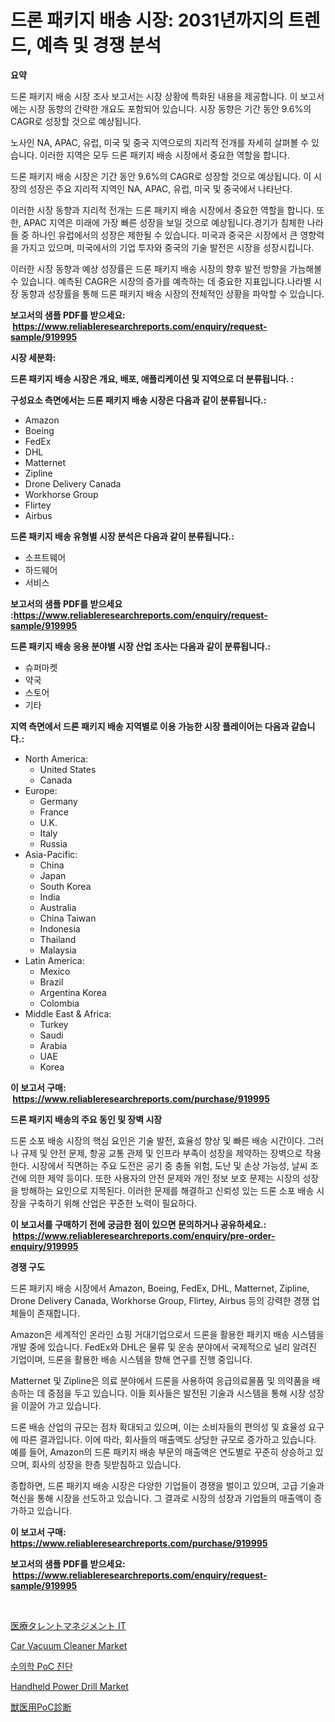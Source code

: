 <p><h1>드론 패키지 배송 시장: 2031년까지의 트렌드, 예측 및 경쟁 분석</h1></p><p><strong>요약</strong></p>
<p><p>드론 패키지 배송 시장 조사 보고서는 시장 상황에 특화된 내용을 제공합니다. 이 보고서에는 시장 동향의 간략한 개요도 포함되어 있습니다. 시장 동향은 기간 동안 9.6%의 CAGR로 성장할 것으로 예상됩니다.</p><p>노사인 NA, APAC, 유럽, 미국 및 중국 지역으로의 지리적 전개를 자세히 살펴볼 수 있습니다. 이러한 지역은 모두 드론 패키지 배송 시장에서 중요한 역할을 합니다.</p><p>드론 패키지 배송 시장은 기간 동안 9.6%의 CAGR로 성장할 것으로 예상됩니다. 이 시장의 성장은 주요 지리적 지역인 NA, APAC, 유럽, 미국 및 중국에서 나타난다.</p><p>이러한 시장 동향과 지리적 전개는 드론 패키지 배송 시장에서 중요한 역할을 합니다. 또한, APAC 지역은 미래에 가장 빠른 성장을 보일 것으로 예상됩니다.경기가 침체한 나라들 중 하나인 유럽에서의 성장은 제한될 수 있습니다. 미국과 중국은 시장에서 큰 영향력을 가지고 있으며, 미국에서의 기업 투자와 중국의 기술 발전은 시장을 성장시킵니다.</p><p>이러한 시장 동향과 예상 성장률은 드론 패키지 배송 시장의 향후 발전 방향을 가늠해볼 수 있습니다. 예측된 CAGR은 시장의 증가를 예측하는 데 중요한 지표입니다.나라별 시장 동향과 성장률을 통해 드론 패키지 배송 시장의 전체적인 상황을 파악할 수 있습니다.</p></p>
<p><strong>보고서의 샘플 PDF를 받으세요: &nbsp;<a href="https://www.reliableresearchreports.com/enquiry/request-sample/919995">https://www.reliableresearchreports.com/enquiry/request-sample/919995</a></strong></p>
<p><strong>시장 세분화:</strong></p>
<p><strong> 드론 패키지 배송 시장은 개요, 배포, 애플리케이션 및 지역으로 더 분류됩니다. :</strong></p>
<p><strong>구성요소 측면에서는 드론 패키지 배송 시장은 다음과 같이 분류됩니다.:</strong></p>
<p><ul><li>Amazon</li><li>Boeing</li><li>FedEx</li><li>DHL</li><li>Matternet</li><li>Zipline</li><li>Drone Delivery Canada</li><li>Workhorse Group</li><li>Flirtey</li><li>Airbus</li></ul></p>
<p><strong> 드론 패키지 배송 유형별 시장 분석은 다음과 같이 분류됩니다.:</strong></p>
<p><ul><li>소프트웨어</li><li>하드웨어</li><li>서비스</li></ul></p>
<p><strong>보고서의 샘플 PDF를 받으세요 :<a href="https://www.reliableresearchreports.com/enquiry/request-sample/919995">https://www.reliableresearchreports.com/enquiry/request-sample/919995</a></strong></p>
<p><strong> 드론 패키지 배송 응용 분야별 시장 산업 조사는 다음과 같이 분류됩니다.:</strong></p>
<p><ul><li>슈퍼마켓</li><li>약국</li><li>스토어</li><li>기타</li></ul></p>
<p><strong>지역 측면에서 드론 패키지 배송 지역별로 이용 가능한 시장 플레이어는 다음과 같습니다.:</strong></p>
<p><ul>
    <li>
        North America:
        <ul>
            <li>United States</li>
            <li>Canada</li>
        </ul>
    </li>
    <li>
        Europe:
        <ul>
            <li>Germany</li>
            <li>France</li>
            <li>U.K.</li>
            <li>Italy</li>
            <li>Russia</li>
        </ul>
    </li>
    <li>
        Asia-Pacific:
        <ul>
            <li>China</li>
            <li>Japan</li>
            <li>South Korea</li>
            <li>India</li>
            <li>Australia</li>
            <li>China Taiwan</li>
            <li>Indonesia</li>
            <li>Thailand</li>
            <li>Malaysia</li>
        </ul>
    </li>
    <li>
        Latin America:
        <ul>
            <li>Mexico</li>
            <li>Brazil</li>
            <li>Argentina Korea</li>
            <li>Colombia</li>
        </ul>
    </li>
    <li>
        Middle East & Africa:
        <ul>
            <li>Turkey</li>
            <li>Saudi</li>
            <li>Arabia</li>
            <li>UAE</li>
            <li>Korea</li>
        </ul>
    </li>
    </ul></p>
<p><strong>이 보고서 구매: &nbsp;<a href="https://www.reliableresearchreports.com/purchase/919995">https://www.reliableresearchreports.com/purchase/919995</a></strong></p>
<p><strong>드론 패키지 배송의 주요 동인 및 장벽 시장</strong></p>
<p><p>드론 소포 배송 시장의 핵심 요인은 기술 발전, 효율성 향상 및 빠른 배송 시간이다. 그러나 규제 및 안전 문제, 항공 교통 관제 및 인프라 부족이 성장을 제약하는 장벽으로 작용한다. 시장에서 직면하는 주요 도전은 공기 중 충돌 위험, 도난 및 손상 가능성, 날씨 조건에 의한 제약 등이다. 또한 사용자의 안전 문제와 개인 정보 보호 문제는 시장의 성장을 방해하는 요인으로 지목된다. 이러한 문제를 해결하고 신뢰성 있는 드론 소포 배송 시장을 구축하기 위해 산업은 꾸준한 노력이 필요하다.</p></p>
<p><strong>이 보고서를 구매하기 전에 궁금한 점이 있으면 문의하거나 공유하세요.: &nbsp;<a href="https://www.reliableresearchreports.com/enquiry/pre-order-enquiry/919995">https://www.reliableresearchreports.com/enquiry/pre-order-enquiry/919995</a></strong></p>
<p><strong>경쟁 구도</strong></p>
<p><p>드론 패키지 배송 시장에서 Amazon, Boeing, FedEx, DHL, Matternet, Zipline, Drone Delivery Canada, Workhorse Group, Flirtey, Airbus 등의 강력한 경쟁 업체들이 존재합니다.</p><p>Amazon은 세계적인 온라인 쇼핑 거대기업으로서 드론을 활용한 패키지 배송 시스템을 개발 중에 있습니다. FedEx와 DHL은 물류 및 운송 분야에서 국제적으로 널리 알려진 기업이며, 드론을 활용한 배송 시스템을 향해 연구를 진행 중입니다. </p><p>Matternet 및 Zipline은 의료 분야에서 드론을 사용하여 응급의료물품 및 의약품을 배송하는 데 중점을 두고 있습니다. 이들 회사들은 발전된 기술과 시스템을 통해 시장 성장을 이끌어 가고 있습니다.</p><p>드론 배송 산업의 규모는 점차 확대되고 있으며, 이는 소비자들의 편의성 및 효율성 요구에 따른 결과입니다. 이에 따라, 회사들의 매출액도 상당한 규모로 증가하고 있습니다. 예를 들어, Amazon의 드론 패키지 배송 부문의 매출액은 연도별로 꾸준히 상승하고 있으며, 회사의 성장을 한층 뒷받침하고 있습니다. </p><p>종합하면, 드론 패키지 배송 시장은 다양한 기업들이 경쟁을 벌이고 있으며, 고급 기술과 혁신을 통해 시장을 선도하고 있습니다. 그 결과로 시장의 성장과 기업들의 매출액이 증가하고 있습니다.</p></p>
<p><strong>이 보고서 구매: &nbsp; <a href="https://www.reliableresearchreports.com/purchase/919995">https://www.reliableresearchreports.com/purchase/919995</a></strong></p>
<p><strong>보고서의 샘플 PDF를 받으세요: &nbsp;<a href="https://www.reliableresearchreports.com/enquiry/request-sample/919995">https://www.reliableresearchreports.com/enquiry/request-sample/919995</a></strong><strong></strong></p>
<p>&nbsp;</p>
<p><p><a href="https://github.com/mohamedbakry57/Market-Research-Report-List-2/blob/main/8767033183045.md">医療タレントマネジメント IT</a></p><p><a href="https://issuu.com/reportprime-2/docs/car-vacuum-cleaner-market-size-2030.pptx">Car Vacuum Cleaner Market</a></p><p><a href="https://github.com/vsnao330707/Market-Research-Report-List-1/blob/main/8560782183041.md">수의학 PoC 진단</a></p><p><a href="https://issuu.com/reportprime-2/docs/handheld-power-drill-market-size-2030.pptx">Handheld Power Drill Market</a></p><p><a href="https://github.com/zjkmgcs938405/Market-Research-Report-List-1/blob/main/1750599183046.md">獣医用PoC診断</a></p></p>